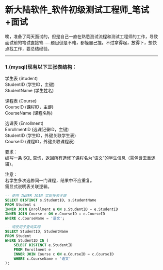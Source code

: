 # 新大陆软件_软件初级测试工程师_笔试+面试
唉，准备了两天面试的，但是自己一直在熟悉测试流程和测试工程师的工作，导致面试前的笔试直接寄……题目倒是不难，都怪自己捏。不过拿得起，放得下，想快点找工作，要总结经验。

---

### 1.(mysql)现有以下三张表结构：

学生表 (Student)  
StudentID (学生ID，主键)  
StudentName (学生姓名)

课程表 (Course)  
CourseID (课程ID，主键)  
CourseName (课程名称)

选课表 (Enrollment)  
EnrollmentID (选课记录ID，主键)  
StudentID (学生ID，外键关联学生表)  
CourseID (课程ID，外键关联课程表)

要求：  
编写一条 SQL 查询，返回所有选修了课程名为“语文”的学生信息（需包含去重逻辑）。

注意：  
若学生多次选修同一门课程，结果中不应重复。  
需显式说明表关联逻辑。

```SQL
-- 使用 INNER JOIN 实现多表关联
SELECT DISTINCT s.StudentID, s.StudentName
FROM Student s
INNER JOIN Enrollment e ON s.StudentID = e.StudentID
INNER JOIN Course c ON e.CourseID = c.CourseID
WHERE c.CourseName = '语文';

-- 或使用子查询实现
SELECT StudentID, StudentName
FROM Student
WHERE StudentID IN (
    SELECT DISTINCT e.StudentID
    FROM Enrollment e
    INNER JOIN Course c ON e.CourseID = c.CourseID
    WHERE c.CourseName = '语文'
);
```

